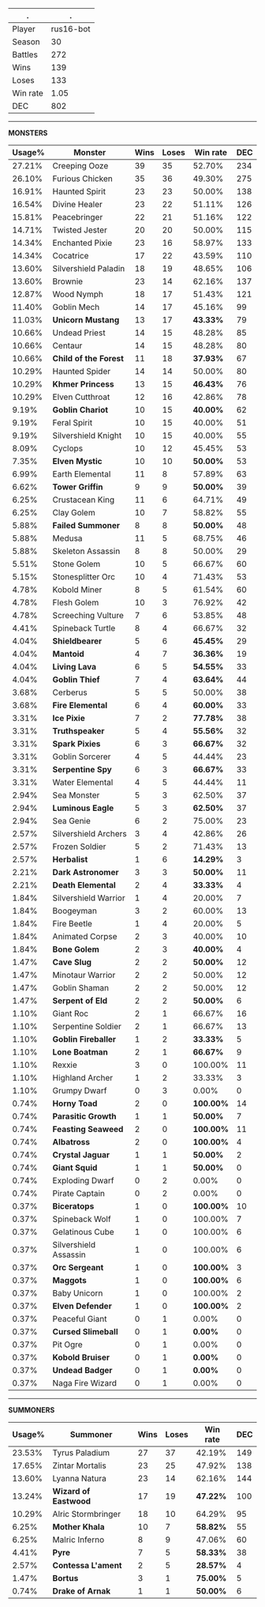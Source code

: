 .|.
|-|-
Player|rus16-bot
Season|30
Battles|272
Wins|139
Loses|133
Win rate|1.05
DEC|802

---
**MONSTERS**

Usage%|Monster|Wins|Loses|Win rate|DEC|
-|-|-|-|-|-|
27.21%|Creeping Ooze|39|35|52.70%|234|
26.10%|Furious Chicken|35|36|49.30%|275|
16.91%|Haunted Spirit|23|23|50.00%|138|
16.54%|Divine Healer|23|22|51.11%|126|
15.81%|Peacebringer|22|21|51.16%|122|
14.71%|Twisted Jester|20|20|50.00%|115|
14.34%|Enchanted Pixie|23|16|58.97%|133|
14.34%|Cocatrice|17|22|43.59%|110|
13.60%|Silvershield Paladin|18|19|48.65%|106|
13.60%|Brownie|23|14|62.16%|137|
12.87%|Wood Nymph|18|17|51.43%|121|
11.40%|Goblin Mech|14|17|45.16%|99|
11.03%|**Unicorn Mustang**|13|17|**43.33%**|79|
10.66%|Undead Priest|14|15|48.28%|85|
10.66%|Centaur|14|15|48.28%|80|
10.66%|**Child of the Forest**|11|18|**37.93%**|67|
10.29%|Haunted Spider|14|14|50.00%|80|
10.29%|**Khmer Princess**|13|15|**46.43%**|76|
10.29%|Elven Cutthroat|12|16|42.86%|78|
9.19%|**Goblin Chariot**|10|15|**40.00%**|62|
9.19%|Feral Spirit|10|15|40.00%|51|
9.19%|Silvershield Knight|10|15|40.00%|55|
8.09%|Cyclops|10|12|45.45%|53|
7.35%|**Elven Mystic**|10|10|**50.00%**|53|
6.99%|Earth Elemental|11|8|57.89%|63|
6.62%|**Tower Griffin**|9|9|**50.00%**|39|
6.25%|Crustacean King|11|6|64.71%|49|
6.25%|Clay Golem|10|7|58.82%|55|
5.88%|**Failed Summoner**|8|8|**50.00%**|48|
5.88%|Medusa|11|5|68.75%|46|
5.88%|Skeleton Assassin|8|8|50.00%|29|
5.51%|Stone Golem|10|5|66.67%|60|
5.15%|Stonesplitter Orc|10|4|71.43%|53|
4.78%|Kobold Miner|8|5|61.54%|60|
4.78%|Flesh Golem|10|3|76.92%|42|
4.78%|Screeching Vulture|7|6|53.85%|48|
4.41%|Spineback Turtle|8|4|66.67%|32|
4.04%|**Shieldbearer**|5|6|**45.45%**|29|
4.04%|**Mantoid**|4|7|**36.36%**|19|
4.04%|**Living Lava**|6|5|**54.55%**|33|
4.04%|**Goblin Thief**|7|4|**63.64%**|44|
3.68%|Cerberus|5|5|50.00%|38|
3.68%|**Fire Elemental**|6|4|**60.00%**|33|
3.31%|**Ice Pixie**|7|2|**77.78%**|38|
3.31%|**Truthspeaker**|5|4|**55.56%**|32|
3.31%|**Spark Pixies**|6|3|**66.67%**|32|
3.31%|Goblin Sorcerer|4|5|44.44%|23|
3.31%|**Serpentine Spy**|6|3|**66.67%**|33|
3.31%|Water Elemental|4|5|44.44%|11|
2.94%|Sea Monster|5|3|62.50%|37|
2.94%|**Luminous Eagle**|5|3|**62.50%**|37|
2.94%|Sea Genie|6|2|75.00%|23|
2.57%|Silvershield Archers|3|4|42.86%|26|
2.57%|Frozen Soldier|5|2|71.43%|13|
2.57%|**Herbalist**|1|6|**14.29%**|3|
2.21%|**Dark Astronomer**|3|3|**50.00%**|11|
2.21%|**Death Elemental**|2|4|**33.33%**|4|
1.84%|Silvershield Warrior|1|4|20.00%|7|
1.84%|Boogeyman|3|2|60.00%|13|
1.84%|Fire Beetle|1|4|20.00%|5|
1.84%|Animated Corpse|2|3|40.00%|10|
1.84%|**Bone Golem**|2|3|**40.00%**|4|
1.47%|**Cave Slug**|2|2|**50.00%**|12|
1.47%|Minotaur Warrior|2|2|50.00%|12|
1.47%|Goblin Shaman|2|2|50.00%|12|
1.47%|**Serpent of Eld**|2|2|**50.00%**|6|
1.10%|Giant Roc|2|1|66.67%|16|
1.10%|Serpentine Soldier|2|1|66.67%|13|
1.10%|**Goblin Fireballer**|1|2|**33.33%**|5|
1.10%|**Lone Boatman**|2|1|**66.67%**|9|
1.10%|Rexxie|3|0|100.00%|11|
1.10%|Highland Archer|1|2|33.33%|3|
1.10%|Grumpy Dwarf|0|3|0.00%|0|
0.74%|**Horny Toad**|2|0|**100.00%**|14|
0.74%|**Parasitic Growth**|1|1|**50.00%**|7|
0.74%|**Feasting Seaweed**|2|0|**100.00%**|11|
0.74%|**Albatross**|2|0|**100.00%**|4|
0.74%|**Crystal Jaguar**|1|1|**50.00%**|2|
0.74%|**Giant Squid**|1|1|**50.00%**|0|
0.74%|Exploding Dwarf|0|2|0.00%|0|
0.74%|Pirate Captain|0|2|0.00%|0|
0.37%|**Biceratops**|1|0|**100.00%**|10|
0.37%|Spineback Wolf|1|0|100.00%|7|
0.37%|Gelatinous Cube|1|0|100.00%|6|
0.37%|Silvershield Assassin|1|0|100.00%|6|
0.37%|**Orc Sergeant**|1|0|**100.00%**|3|
0.37%|**Maggots**|1|0|**100.00%**|6|
0.37%|Baby Unicorn|1|0|100.00%|2|
0.37%|**Elven Defender**|1|0|**100.00%**|2|
0.37%|Peaceful Giant|0|1|0.00%|0|
0.37%|**Cursed Slimeball**|0|1|**0.00%**|0|
0.37%|Pit Ogre|0|1|0.00%|0|
0.37%|**Kobold Bruiser**|0|1|**0.00%**|0|
0.37%|**Undead Badger**|0|1|**0.00%**|0|
0.37%|Naga Fire Wizard|0|1|0.00%|0|

---
**SUMMONERS**

Usage%|Summoner|Wins|Loses|Win rate|DEC|
-|-|-|-|-|-|
23.53%|Tyrus Paladium|27|37|42.19%|149|
17.65%|Zintar Mortalis|23|25|47.92%|138|
13.60%|Lyanna Natura|23|14|62.16%|144|
13.24%|**Wizard of Eastwood**|17|19|**47.22%**|100|
10.29%|Alric Stormbringer|18|10|64.29%|95|
6.25%|**Mother Khala**|10|7|**58.82%**|55|
6.25%|Malric Inferno|8|9|47.06%|60|
4.41%|**Pyre**|7|5|**58.33%**|38|
2.57%|**Contessa L'ament**|2|5|**28.57%**|4|
1.47%|**Bortus**|3|1|**75.00%**|5|
0.74%|**Drake of Arnak**|1|1|**50.00%**|6|
